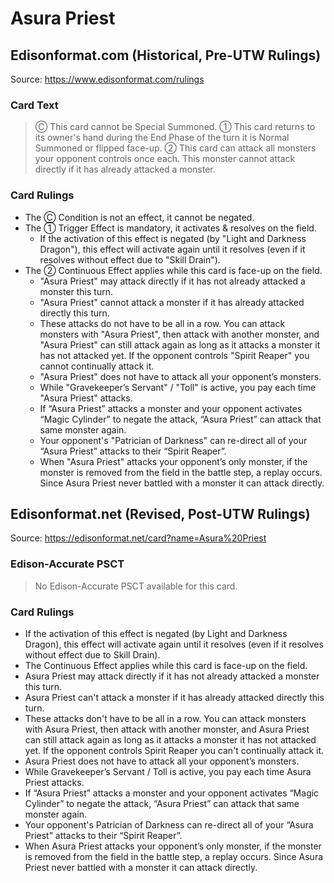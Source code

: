 # Asura Priest

## Edisonformat.com (Historical, Pre-UTW Rulings)

Source: https://www.edisonformat.com/rulings

### Card Text

> Ⓒ This card cannot be Special Summoned. ① This card returns to its owner's hand during the End Phase of the turn it is Normal Summoned or flipped face-up. ② This card can attack all monsters your opponent controls once each. This monster cannot attack directly if it has already attacked a monster.

### Card Rulings

*   The Ⓒ Condition is not an effect, it cannot be negated.
*   The ① Trigger Effect is mandatory, it activates & resolves on the field.
    *   If the activation of this effect is negated (by "Light and Darkness Dragon"), this effect will activate again until it resolves (even if it resolves without effect due to "Skill Drain").
*   The ② Continuous Effect applies while this card is face-up on the field.
    *   "Asura Priest" may attack directly if it has not already attacked a monster this turn.
    *   "Asura Priest" cannot attack a monster if it has already attacked directly this turn.
    *   These attacks do not have to be all in a row. You can attack monsters with "Asura Priest", then attack with another monster, and "Asura Priest" can still attack again as long as it attacks a monster it has not attacked yet. If the opponent controls "Spirit Reaper" you cannot continually attack it.
    *   "Asura Priest" does not have to attack all your opponent’s monsters.
    *   While "Gravekeeper’s Servant" / "Toll" is active, you pay each time "Asura Priest" attacks.
    *   If “Asura Priest” attacks a monster and your opponent activates “Magic Cylinder” to negate the attack, “Asura Priest” can attack that same monster again.
    *   Your opponent's "Patrician of Darkness" can re-direct all of your “Asura Priest” attacks to their “Spirit Reaper”.
    *   When "Asura Priest" attacks your opponent’s only monster, if the monster is removed from the field in the battle step, a replay occurs. Since Asura Priest never battled with a monster it can attack directly.

## Edisonformat.net (Revised, Post-UTW Rulings)

Source: https://edisonformat.net/card?name=Asura%20Priest

### Edison-Accurate PSCT

> No Edison-Accurate PSCT available for this card.

### Card Rulings

*   If the activation of this effect is negated (by Light and Darkness Dragon), this effect will activate again until it resolves (even if it resolves without effect due to Skill Drain).
*   The Continuous Effect applies while this card is face-up on the field.
*   Asura Priest may attack directly if it has not already attacked a monster this turn.
*   Asura Priest can't attack a monster if it has already attacked directly this turn.
*   These attacks don't have to be all in a row. You can attack monsters with Asura Priest, then attack with another monster, and Asura Priest can still attack again as long as it attacks a monster it has not attacked yet. If the opponent controls Spirit Reaper you can't continually attack it.
*   Asura Priest does not have to attack all your opponent’s monsters.
*   While Gravekeeper’s Servant / Toll is active, you pay each time Asura Priest attacks.
*   If “Asura Priest” attacks a monster and your opponent activates “Magic Cylinder” to negate the attack, “Asura Priest” can attack that same monster again.
*   Your opponent's Patrician of Darkness can re-direct all of your “Asura Priest” attacks to their “Spirit Reaper”.
*   When Asura Priest attacks your opponent’s only monster, if the monster is removed from the field in the battle step, a replay occurs. Since Asura Priest never battled with a monster it can attack directly.
            
